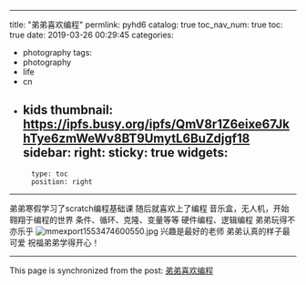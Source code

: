 
---
title: "弟弟喜欢编程"
permlink: pyhd6
catalog: true
toc_nav_num: true
toc: true
date: 2019-03-26 00:29:45
categories:
- photography
tags:
- photography
- life
- cn
- kids
thumbnail: https://ipfs.busy.org/ipfs/QmV8r1Z6eixe67JkhTye6zmWeWv8BT9UmytL6BuZdjgf18
sidebar:
    right:
        sticky: true
widgets:
    -
        type: toc
        position: right
---


弟弟寒假学习了scratch编程基础课
随后就喜欢上了编程
音乐盒，无人机，开始翱翔于编程的世界
条件、循环、克隆、变量等等
硬件编程、逻辑编程
弟弟玩得不亦乐乎
![mmexport1553474600550.jpg](https://ipfs.busy.org/ipfs/QmV8r1Z6eixe67JkhTye6zmWeWv8BT9UmytL6BuZdjgf18)
兴趣是最好的老师
弟弟认真的样子最可爱
祝福弟弟学得开心！

- - -

This page is synchronized from the post: [弟弟喜欢编程](https://steemit.com/@andrewma/pyhd6)
